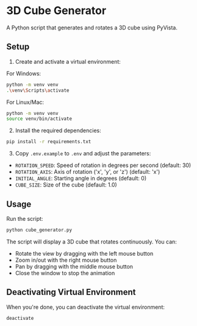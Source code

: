 # 3D Cube Generator

A Python script that generates and rotates a 3D cube using PyVista.

## Setup

1. Create and activate a virtual environment:

For Windows:
```bash
python -m venv venv
.\venv\Scripts\activate
```

For Linux/Mac:
```bash
python -m venv venv
source venv/bin/activate
```

2. Install the required dependencies:
```bash
pip install -r requirements.txt
```

3. Copy `.env.example` to `.env` and adjust the parameters:
- `ROTATION_SPEED`: Speed of rotation in degrees per second (default: 30)
- `ROTATION_AXIS`: Axis of rotation ('x', 'y', or 'z') (default: 'x')
- `INITIAL_ANGLE`: Starting angle in degrees (default: 0)
- `CUBE_SIZE`: Size of the cube (default: 1.0)

## Usage

Run the script:
```bash
python cube_generator.py
```

The script will display a 3D cube that rotates continuously. You can:
- Rotate the view by dragging with the left mouse button
- Zoom in/out with the right mouse button
- Pan by dragging with the middle mouse button
- Close the window to stop the animation

## Deactivating Virtual Environment

When you're done, you can deactivate the virtual environment:
```bash
deactivate
```